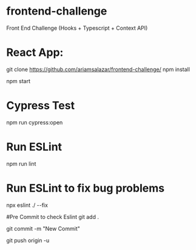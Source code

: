 # frontend-challenge
Front End Challenge (Hooks + Typescript + Context API)

# React App:
git clone https://github.com/ariamsalazar/frontend-challenge/
npm install

npm start


# Cypress Test
npm run cypress:open

# Run ESLint 
npm run lint

# Run ESLint to fix bug problems 
npx eslint ./ --fix

#Pre Commit to check Eslint
git add .

git commit -m "New Commit"

git push origin -u <branchName>

